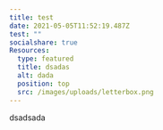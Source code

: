 ```yaml
---
title: test
date: 2021-05-05T11:52:19.487Z
test: ""
socialshare: true
Resources:
  type: featured
  title: dsadas
  alt: dada
  position: top
  src: /images/uploads/letterbox.png
---
```

dsadsada